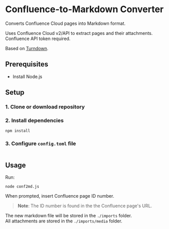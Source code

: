 # Confluence-to-Markdown Converter

Converts Confluence Cloud pages into Markdown format.

Uses Confluence Cloud v2/API to extract pages and their attachments. Confluence API token required.

Based on [Turndown](https://github.com/mixmark-io/turndown).

## Prerequisites
- Install Node.js

## Setup
### 1. Clone or download repository

### 2. Install dependencies
```shell
npm install
```

### 3. Configure `config.toml` file
```

```


## Usage

Run:
```shell
node conf2md.js
```

When prompted, insert Confluence page ID number.
> **Note**: The ID number is found in the the Confluence page's URL.

The new markdown file will be stored in the `./imports` folder.  
All attachments are stored in the `./imports/media` folder.
